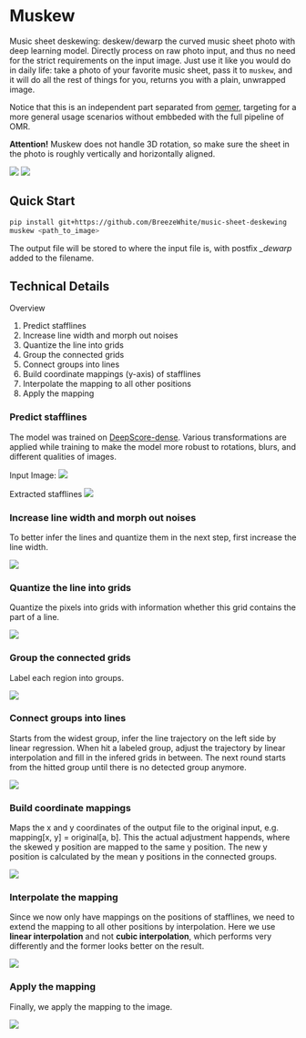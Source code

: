 # Muskew

Music sheet deskewing: deskew/dewarp the curved music sheet photo with deep learning model. Directly process on raw photo input, and thus no need for the strict requirements on the input image. Just use it like you would do in daily life: take a photo of your favorite music sheet, pass it to `muskew`, and it will do all the rest of things for you, returns you with a plain, unwrapped image.

Notice that this is an independent part separated from [oemer](https://github.com/BreezeWhite/oemer), targeting for a more general usage scenarios without embbeded with the full pipeline of OMR.

**Attention!** Muskew does not handle 3D rotation, so make sure the sheet in the photo is roughly vertically and horizontally aligned.

![](figures/wind_deskew.png)
![](figures/chihiro_deskew.png)

## Quick Start

``` bash
pip install git+https://github.com/BreezeWhite/music-sheet-deskewing
muskew <path_to_image>
```

The output file will be stored to where the input file is, with postfix *_dewarp* added to the filename.


## Technical Details
Overview

1. Predict stafflines
2. Increase line width and morph out noises
3. Quantize the line into grids
4. Group the connected grids
5. Connect groups into lines
6. Build coordinate mappings (y-axis) of stafflines
7. Interpolate the mapping to all other positions
8. Apply the mapping


### Predict stafflines
The model was trained on [DeepScore-dense](https://tuggeluk.github.io/downloads/). Various transformations are applied while training
to make the model more robust to rotations, blurs, and different qualities of images.

Input Image:
![](figures/river.jpg)

Extracted stafflines
![](figures/staffline.jpg)

### Increase line width and morph out noises
To better infer the lines and quantize them in the next step, first increase the line width.

![](figures/fat_line.jpg)

### Quantize the line into grids
Quantize the pixels into grids with information whether this grid contains the part of a line.

![](figures/grid_map.jpg)


### Group the connected grids
Label each region into groups.

![](figures/groups.jpg)

### Connect groups into lines
Starts from the widest group, infer the line trajectory on the left side by linear regression.
When hit a labeled group, adjust the trajectory by linear interpolation and fill in the infered
grids in between. The next round starts from the hitted group until there is no detected group anymore.

![](figures/connected.jpg)

### Build coordinate mappings
Maps the x and y coordinates of the output file to the original input, e.g. mapping[x, y] = original[a, b].
This the actual adjustment happends, where the skewed y position are mapped to the same y position.
The new y position is calculated by the mean y positions in the connected groups.

![](figures/mapping1.jpg)

### Interpolate the mapping
Since we now only have mappings on the positions of stafflines, we need to extend the mapping
to all other positions by interpolation. Here we use **linear interpolation** and not
**cubic interpolation**, which performs very differently and the former looks better on the result.

![](figures/mapping2.jpg)

### Apply the mapping
Finally, we apply the mapping to the image.

![](figures/river_deskew.jpg)
